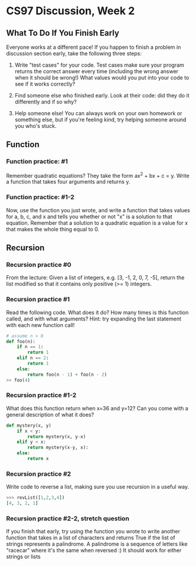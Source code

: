 # CS97 Discussion, Week 2
## What To Do If You Finish Early

Everyone works at a different pace! If you happen to finish a problem in discussion section early, take the following three steps:

1. Write "test cases" for your code. Test cases make sure your program returns the correct answer every time (including the wrong answer when it should be wrong!) What values would you put into your code to see if it works correctly? 

2. Find someone else who finished early. Look at their code: did they do it differently and if so why?

3. Help someone else! You can always work on your own homework or something else, but if you're feeling kind, try helping someone around you who's stuck.


## Function
### Function practice: #1

Remember quadratic equations? They take the form ax<sup>2</sup> + bx + c = y. Write a function that takes four arguments and returns y.

### Function practice: #1-2

Now, use the function you just wrote, and write a function that takes values for a, b, c, and x and tells you whether or not "x" is a solution to that equation. Remember that a solution to a quadratic equation is a value for x that makes the whole thing equal to 0.



## Recursion
### Recursion practice #0
From the lecture: Given a list of integers, e.g. [3, -1, 2, 0, 7, -5], return the list modified so that it contains only positive (>= 1) integers.

### Recursion practice #1
Read the following code. What does it do? How many times is this function called, and with what arguments? Hint: try expanding the last statement with each new function call!

```python
# assume n > 0
def foo(n):
	if n == 1:
		return 1
	elif n == 2:
		return 1
	else:
		return foo(n - 1) + foo(n - 2)
>> foo(4)

```


### Recursion practice #1-2
What does this function return when x=36 and y=12? Can you come with a general description of what it does?
```python
def mystery(x, y)
	if x < y:
		return mystery(x, y-x)
	elif y < x:
		return mystery(x-y, x):
	else:
		return x
```


### Recursion practice #2

Write code to reverse a list, making sure you use recursion in a useful way.
```python
>>> revList([1,2,3,4])
[4, 3, 2, 1]
```

### Recursion practice #2-2, stretch question
If you finish that early, try using the function you wrote to write another function that takes in a list of characters and returns True if the list of strings represents a palindrome.
A palindrome is a sequence of letters like "racecar" where it's the same when reversed :) It should work for either strings or lists



